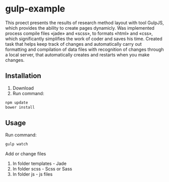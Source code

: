 gulp-example
=====================

This proect presents the results of research method layout with tool GulpJS, which provides the ability to create pages dynamicly. Was implemented process compile files «jade» and «scss», to formats «html» and «css», which significantly simplifies the work of coder and saves his time. Created task that helps keep track of changes and automatically carry out formatting and compilation of data files with recognition of changes through a local server, that automatically creates and restarts when you make changes.

Installation
-----------------------------------

1. Download
2. Run command:
```sh
npm update
bower install
```

Usage
-----------------------------------

Run command:
```sh
gulp watch
``` 
Add or change files 
1. In folder templates - Jade
2. In folder scss - Scss or Sass
3. In folder js - js files
